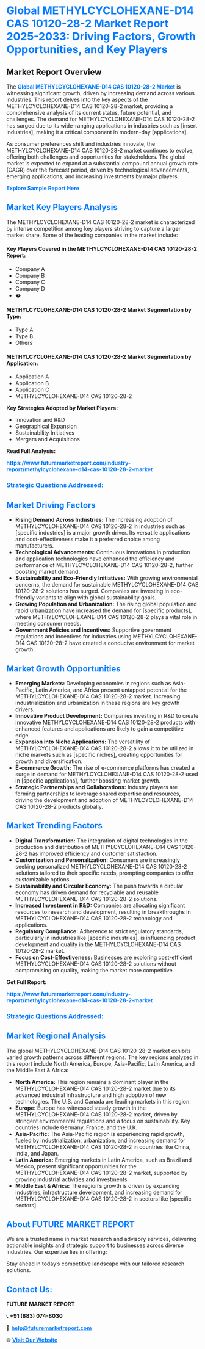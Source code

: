 <h1 style="color: #007BFF;">Global METHYLCYCLOHEXANE-D14 CAS 10120-28-2 Market Report 2025-2033: Driving Factors, Growth Opportunities, and Key Players</h1>

<section id="overview">
<h2>Market Report Overview</h2>
<p>The <a href="https://www.futuremarketreport.com/industry-report/methylcyclohexane-d14-cas-10120-28-2-market" style="color: #007BFF; text-decoration: none;"><strong>Global METHYLCYCLOHEXANE-D14 CAS 10120-28-2 Market</strong></a> is witnessing significant growth, driven by increasing demand across various industries. This report delves into the key aspects of the METHYLCYCLOHEXANE-D14 CAS 10120-28-2 market, providing a comprehensive analysis of its current status, future potential, and challenges. The demand for METHYLCYCLOHEXANE-D14 CAS 10120-28-2 has surged due to its wide-ranging applications in industries such as [insert industries], making it a critical component in modern-day [applications].</p>
<p>As consumer preferences shift and industries innovate, the METHYLCYCLOHEXANE-D14 CAS 10120-28-2 market continues to evolve, offering both challenges and opportunities for stakeholders. The global market is expected to expand at a substantial compound annual growth rate (CAGR) over the forecast period, driven by technological advancements, emerging applications, and increasing investments by major players.</p>
</section>

<section id="overview">
<p><a href="https://www.futuremarketreport.com/request-sample/reportId=111569" style="color: #007BFF; text-decoration: none;"><strong>Explore Sample Report Here</strong></a></p>
</section>

<section id="key-players">
<h2 style="color: #007BFF;">Market Key Players Analysis</h2>
<p>The METHYLCYCLOHEXANE-D14 CAS 10120-28-2 market is characterized by intense competition among key players striving to capture a larger market share. Some of the leading companies in the market include:</p>
<h4>Key Players Covered in the METHYLCYCLOHEXANE-D14 CAS 10120-28-2 Report:</h4>
<ul><li>Company A</li><li>Company B</li><li>Company C</li><li>Company D</li><li>�</li></ul>
<h4>METHYLCYCLOHEXANE-D14 CAS 10120-28-2 Market Segmentation by Type:</h4>
<ul><li>Type A</li><li>Type B</li><li>Others</li></ul>

<h4>METHYLCYCLOHEXANE-D14 CAS 10120-28-2 Market Segmentation by Application:</h4>
<ul><li>Application A</li><li>Application B</li><li>Application C</li><li>METHYLCYCLOHEXANE-D14 CAS 10120-28-2</li></ul>
<p><strong>Key Strategies Adopted by Market Players:</strong></p>
<ul>
<li>Innovation and R&D</li>
<li>Geographical Expansion</li>
<li>Sustainability Initiatives</li>
<li>Mergers and Acquisitions</li>
</ul>
</section>

<section>
<p><strong>Read Full Analysis: </strong></p><a href="https://www.futuremarketreport.com/industry-report/methylcyclohexane-d14-cas-10120-28-2-market" style="color: #007BFF; text-decoration: none;"><strong>https://www.futuremarketreport.com/industry-report/methylcyclohexane-d14-cas-10120-28-2-market</strong></a>
<h3 style="color: #007BFF;">Strategic Questions Addressed:</h3>
</section>

<section id="driving-factors">
<h2 style="color: #007BFF;">Market Driving Factors</h2>
<ul>
<li><strong>Rising Demand Across Industries:</strong> The increasing adoption of METHYLCYCLOHEXANE-D14 CAS 10120-28-2 in industries such as [specific industries] is a major growth driver. Its versatile applications and cost-effectiveness make it a preferred choice among manufacturers.</li>
<li><strong>Technological Advancements:</strong> Continuous innovations in production and application technologies have enhanced the efficiency and performance of METHYLCYCLOHEXANE-D14 CAS 10120-28-2, further boosting market demand.</li>
<li><strong>Sustainability and Eco-Friendly Initiatives:</strong> With growing environmental concerns, the demand for sustainable METHYLCYCLOHEXANE-D14 CAS 10120-28-2 solutions has surged. Companies are investing in eco-friendly variants to align with global sustainability goals.</li>
<li><strong>Growing Population and Urbanization:</strong> The rising global population and rapid urbanization have increased the demand for [specific products], where METHYLCYCLOHEXANE-D14 CAS 10120-28-2 plays a vital role in meeting consumer needs.</li>
<li><strong>Government Policies and Incentives:</strong> Supportive government regulations and incentives for industries using METHYLCYCLOHEXANE-D14 CAS 10120-28-2 have created a conducive environment for market growth.</li>
</ul>
</section>

<section id="growth-opportunities">
<h2 style="color: #007BFF;">Market Growth Opportunities</h2>
<ul>
<li><strong>Emerging Markets:</strong> Developing economies in regions such as Asia-Pacific, Latin America, and Africa present untapped potential for the METHYLCYCLOHEXANE-D14 CAS 10120-28-2 market. Increasing industrialization and urbanization in these regions are key growth drivers.</li>
<li><strong>Innovative Product Development:</strong> Companies investing in R&D to create innovative METHYLCYCLOHEXANE-D14 CAS 10120-28-2 products with enhanced features and applications are likely to gain a competitive edge.</li>
<li><strong>Expansion into Niche Applications:</strong> The versatility of METHYLCYCLOHEXANE-D14 CAS 10120-28-2 allows it to be utilized in niche markets such as [specific niches], creating opportunities for growth and diversification.</li>
<li><strong>E-commerce Growth:</strong> The rise of e-commerce platforms has created a surge in demand for METHYLCYCLOHEXANE-D14 CAS 10120-28-2 used in [specific applications], further boosting market growth.</li>
<li><strong>Strategic Partnerships and Collaborations:</strong> Industry players are forming partnerships to leverage shared expertise and resources, driving the development and adoption of METHYLCYCLOHEXANE-D14 CAS 10120-28-2 products globally.</li>
</ul>
</section>

<section id="trending-factors">
<h2 style="color: #007BFF;">Market Trending Factors</h2>
<ul>
<li><strong>Digital Transformation:</strong> The integration of digital technologies in the production and distribution of METHYLCYCLOHEXANE-D14 CAS 10120-28-2 has improved efficiency and customer satisfaction.</li>
<li><strong>Customization and Personalization:</strong> Consumers are increasingly seeking personalized METHYLCYCLOHEXANE-D14 CAS 10120-28-2 solutions tailored to their specific needs, prompting companies to offer customizable options.</li>
<li><strong>Sustainability and Circular Economy:</strong> The push towards a circular economy has driven demand for recyclable and reusable METHYLCYCLOHEXANE-D14 CAS 10120-28-2 solutions.</li>
<li><strong>Increased Investment in R&D:</strong> Companies are allocating significant resources to research and development, resulting in breakthroughs in METHYLCYCLOHEXANE-D14 CAS 10120-28-2 technology and applications.</li>
<li><strong>Regulatory Compliance:</strong> Adherence to strict regulatory standards, particularly in industries like [specific industries], is influencing product development and quality in the METHYLCYCLOHEXANE-D14 CAS 10120-28-2 market.</li>
<li><strong>Focus on Cost-Effectiveness:</strong> Businesses are exploring cost-efficient METHYLCYCLOHEXANE-D14 CAS 10120-28-2 solutions without compromising on quality, making the market more competitive.</li>
</ul>
</section>

<section>
<p><strong>Get Full Report: </strong></p><a href="https://www.futuremarketreport.com/industry-report/methylcyclohexane-d14-cas-10120-28-2-market" style="color: #007BFF; text-decoration: none;"><strong>https://www.futuremarketreport.com/industry-report/methylcyclohexane-d14-cas-10120-28-2-market</strong></a>
<h3 style="color: #007BFF;">Strategic Questions Addressed:</h3>
</section>


<section id="regional-analysis">
<h2 style="color: #007BFF;">Market Regional Analysis</h2>
<p>The global METHYLCYCLOHEXANE-D14 CAS 10120-28-2 market exhibits varied growth patterns across different regions. The key regions analyzed in this report include North America, Europe, Asia-Pacific, Latin America, and the Middle East & Africa:</p>
<ul>
<li><strong>North America:</strong> This region remains a dominant player in the METHYLCYCLOHEXANE-D14 CAS 10120-28-2 market due to its advanced industrial infrastructure and high adoption of new technologies. The U.S. and Canada are leading markets in this region.</li>
<li><strong>Europe:</strong> Europe has witnessed steady growth in the METHYLCYCLOHEXANE-D14 CAS 10120-28-2 market, driven by stringent environmental regulations and a focus on sustainability. Key countries include Germany, France, and the U.K.</li>
<li><strong>Asia-Pacific:</strong> The Asia-Pacific region is experiencing rapid growth, fueled by industrialization, urbanization, and increasing demand for METHYLCYCLOHEXANE-D14 CAS 10120-28-2 in countries like China, India, and Japan.</li>
<li><strong>Latin America:</strong> Emerging markets in Latin America, such as Brazil and Mexico, present significant opportunities for the METHYLCYCLOHEXANE-D14 CAS 10120-28-2 market, supported by growing industrial activities and investments.</li>
<li><strong>Middle East & Africa:</strong> The region’s growth is driven by expanding industries, infrastructure development, and increasing demand for METHYLCYCLOHEXANE-D14 CAS 10120-28-2 in sectors like [specific sectors].</li>
</ul>
</section>

<footer>
<h2 style="color: #007BFF;">About FUTURE MARKET REPORT</h2>
<p>We are a trusted name in market research and advisory services, delivering actionable insights and strategic support to businesses across diverse industries. Our expertise lies in offering:</p>

<p>Stay ahead in today’s competitive landscape with our tailored research solutions.</p>

<h2 style="color: #007BFF;">Contact Us:</h2>
<p><strong>FUTURE MARKET REPORT</strong></p>
<p>📞 <strong>+91 (883) 074-8030</strong></p>
<p>📧 <strong><a href="mailto:help@futuremarketreport.com" style="color: #007BFF;">help@futuremarketreport.com</a></strong></p>
<p>🌐 <strong><a href="https://www.futuremarketreport.com/" style="color: #007BFF;">Visit Our Website</a></strong></p>
</footer>